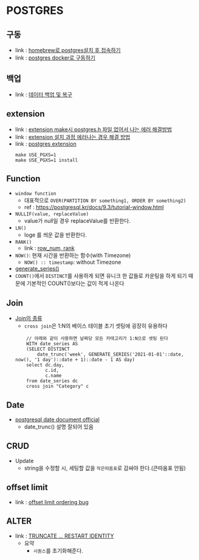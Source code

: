 # POSTGRES

## 구동
- link : [homebrew로 postgres설치 후 접속하기](https://reinvestment.tistory.com/66)
- link : [postgres docker로 구동하기](https://devinlife.com/postgresql/run-postgresql-on-docker/)

## 백업
- link : [데이터 백업 및 복구](https://bhpark.tistory.com/225)

## extension
- link : [extension make시 postgres.h 파일 없어서 나는 에러 해결방법](https://stackoverflow.com/questions/56724622/how-to-fix-postgres-h-file-not-found-problem)
- link : [extension 설치 과정 에러나는 경우 해결 방법](https://effortmakesme.tistory.com/32)
- link : [postgres extension](https://bitnine.tistory.com/536)
    ```
    make USE_PGXS=1
    make USE_PGXS=1 install
    ```

## Function
- ```window function```
    - 대표적으로 `OVER(PARTITION BY something1, ORDER BY something2)`
    - ref : https://postgresql.kr/docs/9.3/tutorial-window.html
- ```NULLIF(value, replaceValue)```
    - value가 null일 경우 replaceValue를 반환한다.
- ```LN()```
    - loge 를 씌운 값을 반환한다.
- ```RANK()```
    - link : [row_num, rank](https://new-hero.tistory.com/22)
- ```NOW()```: 현재 시간을 반환하는 함수(with Timezone)
    - ```NOW() :: timestamp```: without Timezone
- [generate_series()](https://sas-study.tistory.com/380)
- ```COUNT()```에서 ```DISTINCT```를 사용하게 되면 유니크 한 값들로 카운팅을 하게 되기 때문에 기본적인 COUNT()보다는 값이 적게 나온다

## Join
- [Join의 종류](https://ysyblog.tistory.com/141)
    - ```cross join```은 1:N의 베이스 테이블 초기 셋팅에 굉장히 유용하다
    ```
        // 아래와 같이 사용하면 날짜당 모든 카테고리가 1:N으로 셋팅 된다
        WITH date_series AS
        (SELECT DISTINCT
            date_trunc('week', GENERATE_SERIES('2021-01-01'::date, now(), '1 day')::date + 1)::date - 1 AS day)
        select dc.day,
               c.id,
               c.name
        from date_series dc
        cross join "Category" c
    ```

## Date
- [postgresql date document official](https://www.postgresql.org/docs/current/functions-datetime.html)
    - date_trunc() 설명 잘되어 있음

## CRUD
- Update
    - string을 수정할 시, 세팅할 값을 ```작은따옴표```로 감싸야 한다.(큰따옴표 안됨)

## offset limit
- link : [offset limit ordering bug](https://stackoverflow.com/questions/13580826/postgresql-repeating-rows-from-limit-offset)

## ALTER
- link : [TRUNCATE ... RESTART IDENTITY](https://www.postgresql.org/docs/current/sql-truncate.html)
    - 요약
        - `시퀀스`를 초기화해준다.